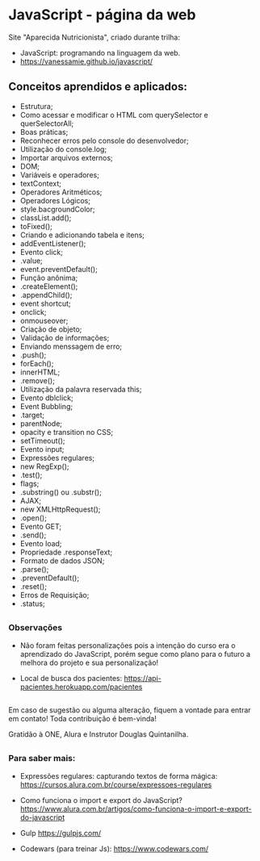 # JavaScript - página da web

Site "Aparecida Nutricionista", criado durante trilha:
- JavaScript: programando na linguagem da web.
- https://vanessamie.github.io/javascript/

##

## Conceitos aprendidos e aplicados:
- Estrutura;
- Como acessar e modificar o HTML com querySelector e querSelectorAll;
- Boas práticas;
- Reconhecer erros pelo console do desenvolvedor;
- Utilização do console.log;
- Importar arquivos externos;
- DOM;
- Variáveis e operadores;
- textContext;
- Operadores Aritméticos;
- Operadores Lógicos;
- style.bacgroundColor;
- classList.add();
- toFixed();
- Criando e adicionando tabela e itens;
- addEventListener();
- Evento click;
- .value;
- event.preventDefault();
- Função anônima;
- .createElement();
- .appendChild();
- event shortcut;
- onclick;
- onmouseover;
- Criação de objeto;
- Validação de informações;
- Enviando menssagem de erro;
- .push();
- forEach();
- innerHTML;
- .remove();
- Utilização da palavra reservada this;
- Evento dblclick;
- Event Bubbling;
- .target;
- parentNode;
- opacity e transition no CSS;
- setTimeout();
- Evento input;
- Expressões regulares;
- new RegExp();
- .test();
- flags;
- .substring() ou .substr();
- AJAX;
- new XMLHttpRequest();
- .open();
- Evento GET;
- .send();
- Evento load;
- Propriedade .responseText;
- Formato de dados JSON;
- .parse();
- .preventDefault();
- .reset();
- Erros de Requisição;
- .status;
  

##

### Observações

- Não foram feitas personalizações pois a intenção do curso era o aprendizado do JavaScript, porém segue como plano para o futuro a melhora do projeto e sua personalização!

- Local de busca dos pacientes:
https://api-pacientes.herokuapp.com/pacientes

##

Em caso de sugestão ou alguma alteração, fiquem a vontade para entrar em contato! Toda contribuição é bem-vinda!

Gratidão à ONE, Alura e Instrutor Douglas Quintanilha.

##

### Para saber mais:

- Expressões regulares: capturando textos de forma mágica:
https://cursos.alura.com.br/course/expressoes-regulares

- Como funciona o import e export do JavaScript?
https://www.alura.com.br/artigos/como-funciona-o-import-e-export-do-javascript

- Gulp
https://gulpjs.com/

- Codewars (para treinar Js):
https://www.codewars.com/
